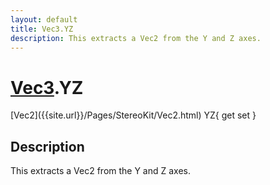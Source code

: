 ```yaml
---
layout: default
title: Vec3.YZ
description: This extracts a Vec2 from the Y and Z axes.
---
```

# [Vec3]({{site.url}}/Pages/StereoKit/Vec3.html).YZ

<div class='signature' markdown='1'>
[Vec2]({{site.url}}/Pages/StereoKit/Vec2.html) YZ{ get set }
</div>

## Description
This extracts a Vec2 from the Y and Z axes.

